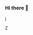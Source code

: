 ### Hi there 👋

<!--
**maxprogemer12345/maxprogemer12345** is a ✨ _special_ ✨ repository because its `README.md` (this file) appears on your GitHub profile.

Here are some ideas to get you started:

- 🔭 I’m currently working on ...
- 🌱 I’m currently learning ...
- 👯 I’m looking to collaborate on ...
- 🤔 I’m looking for help with ...
- 💬 Ask me about ...
- 📫 How to reach me: ...zjjzjsjzjzjzjjz
- 😄 Pronouns: ...
- ⚡ Fun fact: ...
-->j
Z
